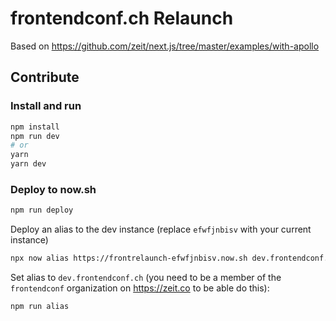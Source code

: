 # frontendconf.ch Relaunch

Based on https://github.com/zeit/next.js/tree/master/examples/with-apollo

## Contribute

### Install and run

```bash
npm install
npm run dev
# or
yarn
yarn dev
```

### Deploy to now.sh

```bash
npm run deploy
```

Deploy an alias to the dev instance (replace `efwfjnbisv` with your current instance)

```bash
npx now alias https://frontrelaunch-efwfjnbisv.now.sh dev.frontendconf.ch
```

Set alias to `dev.frontendconf.ch` (you need to be a member of the `frontendconf` organization on https://zeit.co to be able do this):

```bash
npm run alias
```
